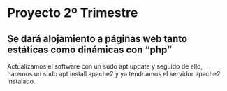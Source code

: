 # Proyecto 2º Trimestre

## Se dará alojamiento a páginas web tanto estáticas como dinámicas con “php”
Actualizamos el software con un sudo apt update y seguido de ello, haremos un sudo apt install apache2 y ya tendríamos el servidor apache2 instalado.
